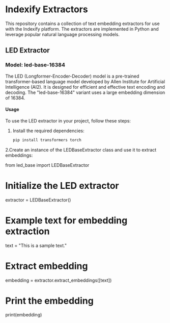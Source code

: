 
# Indexify Extractors

This repository contains a collection of text embedding extractors for use with the Indexify platform. The extractors are implemented in Python and leverage popular natural language processing models.

## LED Extractor

### Model: led-base-16384

The LED (Longformer-Encoder-Decoder) model is a pre-trained transformer-based language model developed by Allen Institute for Artificial Intelligence (AI2). It is designed for efficient and effective text encoding and decoding. The "led-base-16384" variant uses a large embedding dimension of 16384.

#### Usage

To use the LED extractor in your project, follow these steps:

1. Install the required dependencies:

   ```bash
   pip install transformers torch

2.Create an instance of the LEDBaseExtractor class and use it to extract embeddings:

from led_base import LEDBaseExtractor

# Initialize the LED extractor
extractor = LEDBaseExtractor()

# Example text for embedding extraction
text = "This is a sample text."

# Extract embedding
embedding = extractor.extract_embeddings([text])

# Print the embedding
print(embedding)


